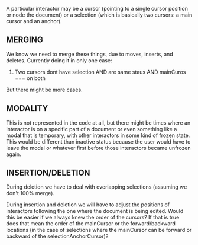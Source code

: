
A particular interactor may be a cursor (pointing to a single cursor position or
node the document) or a selection (which is basically two cursors: a main cursor
and an anchor).

## MERGING

We know we need to merge these things, due to moves, inserts, and deletes. Currently doing it in only one case:

1. Two cursors dont have selection AND are same staus AND mainCuros === on both

But there might be more cases.

## MODALITY

This is not represented in the code at all, but there might be times where an interactor is on a specific part of a document or even something like a modal that is temporary, with other interactors in some kind of frozen state. This would be different than inactive status because the user would have to leave the modal or whatever first before those interactors became unfrozen again.

## INSERTION/DELETION

During deletion we have to deal with overlapping selections (assuming we don't 100% merge).

During insertion and deletion we will have to adjust the positions of interactors following the one where the document is being edited. Would this be easier if we always knew the order of the cursors? If that is true does that mean the order of the mainCursor or the forward/backward locations (in the case of selections where the mainCursor can be forward or backward of the selectionAnchorCursor)?

